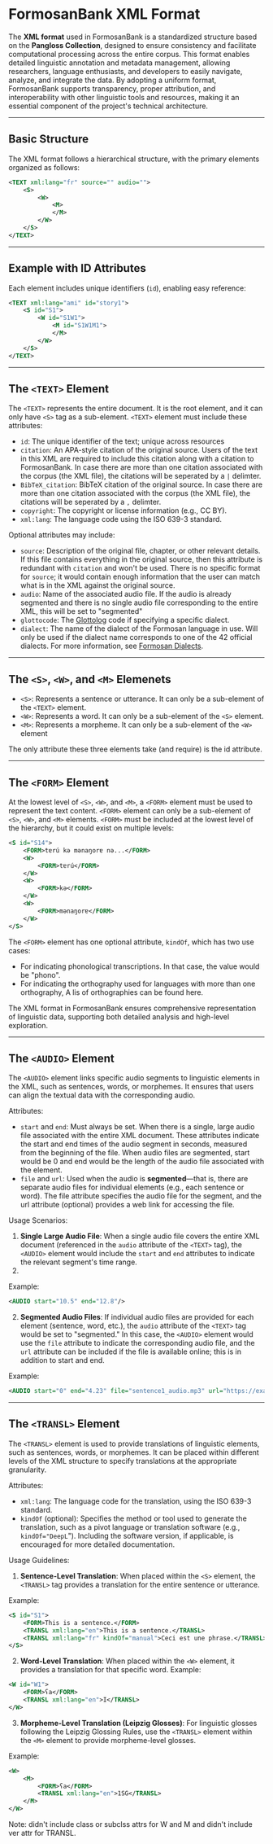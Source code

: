 # FormosanBank XML Format

The **XML format** used in FormosanBank is a standardized structure based on the **Pangloss Collection**, designed to ensure consistency and facilitate computational processing across the entire corpus. This format enables detailed linguistic annotation and metadata management, allowing researchers, language enthusiasts, and developers to easily navigate, analyze, and integrate the data. By adopting a uniform format, FormosanBank supports transparency, proper attribution, and interoperability with other linguistic tools and resources, making it an essential component of the project's technical architecture.

---

## Basic Structure
The XML format follows a hierarchical structure, with the primary elements organized as follows:

```xml
<TEXT xml:lang="fr" source="" audio="">
    <S>
        <W>
            <M>
            </M>
        </W>
    </S>
</TEXT>
```

---

## Example with ID Attributes

Each element includes unique identifiers (``id``), enabling easy reference:

```xml
<TEXT xml:lang="ami" id="story1">
    <S id="S1">
        <W id="S1W1">
            <M id="S1W1M1">
            </M>
        </W>
    </S>
</TEXT>
```

---

## The ``<TEXT>`` Element

The ``<TEXT>`` represents the entire document. It is the root element, and it can only have ``<S>`` tag as a sub-element. ``<TEXT>`` element must include these attributes:

- ``id``: The unique identifier of the text; unique across resources
- ``citation``: An APA-style citation of the original source. Users of the text in this XML are required to include this citation along with a citation to FormosanBank. In case there are more than one citation associated with the corpus (the XML file), the citations will be seperated by a ``|`` delimter.
- ``BibTeX_citation``: BibTeX citation of the original source. In case there are more than one citation associated with the corpus (the XML file), the citations will be seperated by a ``,`` delimter.
- ``copyright``: The copyright or license information (e.g., CC BY).
- ``xml:lang``: The language code using the ISO 639-3 standard.

Optional attributes may include:

- ``source``: Description of the original file, chapter, or other relevant details. If this file contains everything in the original source, then this attribute is redundant with ``citation`` and won't be used. There is no specific format for ``source``; it would contain enough information that the user can match what is in the XML against the original source.
- ``audio``: Name of the associated audio file. If the audio is already segmented and there is no single audio file corresponding to the entire XML, this will be set to "segmented"
- ``glottocode``: The [Glottolog](https://glottolog.org/) code if specifying a specific dialect.
- ``dialect``: The name of the dialect of the Formosan language in use. Will only be used if the dialect name corresponds to one of the 42 official dialects. For more information, see [Formosan Dialects](https://ai4commsci.gitbook.io/formosanbank/the-bank-architecture/formosan-dialects).

---

## The ``<S>``, ``<W>``, and ``<M>`` Elemenets

- ``<S>``: Represents a sentence or utterance. It can only be a sub-element of the ``<TEXT>`` element.
- ``<W>``: Represents a word. It can only be a sub-element of the ``<S>`` element.
- ``<M>``: Represents a morpheme. It can only be a sub-element of the ``<W>`` element

The only attribute these three elements take (and require) is the id attribute.

---

## The ``<FORM>`` Element

At the lowest level of ``<S>``, ``<W>``, and ``<M>``, a ``<FORM>`` element must be used to represent the text content.  ``<FORM>`` element can only be a sub-element of ``<S>``, ``<W>``, and ``<M>`` elements. ``<FORM>`` must be included at the lowest level of the hierarchy, but it could exist on multiple levels:

```xml
<S id="S14">
    <FORM>tɐrú kə mənaŋorɐ nə...</FORM>
    <W>
        <FORM>tɐrú</FORM>
    </W>
    <W>
        <FORM>kə</FORM>
    </W>
    <W>
        <FORM>mənaŋorɐ</FORM>
    </W>
</S>
```

The ``<FORM>`` element has one optional attribute, ``kindOf``, which has two use cases:

- For indicating phonological transcriptions. In that case, the value would be "phono".
- For indicating the orthography used for languages with more than one orthography, A lis of orthographies can be found here.

The XML format in FormosanBank ensures comprehensive representation of linguistic data, supporting both detailed analysis and high-level exploration.

---

## The ``<AUDIO>`` Element

The ``<AUDIO>`` element links specific audio segments to linguistic elements in the XML, such as sentences, words, or morphemes. It ensures that users can align the textual data with the corresponding audio.

Attributes:

- ``start`` and ``end``: Must always be set. When there is a single, large audio file associated with the entire XML document. These attributes indicate the start and end times of the audio segment in seconds, measured from the beginning of the file. When audio files are segmented, start would be 0 and end would be the length of the audio file associated with the element.
- ``file`` and ``url``: Used when the audio is **segmented**—that is, there are separate audio files for individual elements (e.g., each sentence or word). The file attribute specifies the audio file for the segment, and the url attribute (optional) provides a web link for accessing the file.

Usage Scenarios:

1. **Single Large Audio File**: When a single audio file covers the entire XML document (referenced in the ``audio`` attribute of the ``<TEXT>`` tag), the ``<AUDIO>`` element would include the ``start`` and ``end`` attributes to indicate the relevant segment's time range.
2. 
Example:

```xml
<AUDIO start="10.5" end="12.8"/>
```

2. **Segmented Audio Files**: If individual audio files are provided for each element (sentence, word, etc.), the ``audio`` attribute of the ``<TEXT>`` tag would be set to "segmented." In this case, the ``<AUDIO>`` element would use the ``file`` attribute to indicate the corresponding audio file, and the ``url`` attribute can be included if the file is available online; this is in addition to start and end.

Example:

```xml
<AUDIO start="0" end="4.23" file="sentence1_audio.mp3" url="https://example.com/audio/sentence1_audio.mp3"/>
```

---

## The ``<TRANSL>`` Element

The ``<TRANSL>`` element is used to provide translations of linguistic elements, such as sentences, words, or morphemes. It can be placed within different levels of the XML structure to specify translations at the appropriate granularity.

Attributes:

- ``xml:lang``: The language code for the translation, using the ISO 639-3 standard.
- ``kindOf`` (optional): Specifies the method or tool used to generate the translation, such as a pivot language or translation software (e.g., ``kindOf="DeepL``"). Including the software version, if applicable, is encouraged for more detailed documentation.

Usage Guidelines:

1. **Sentence-Level Translation**: When placed within the ``<S>`` element, the ``<TRANSL>`` tag provides a translation for the entire sentence or utterance.

Example:

```xml
<S id="S1">
    <FORM>This is a sentence.</FORM>
    <TRANSL xml:lang="en">This is a sentence.</TRANSL>
    <TRANSL xml:lang="fr" kindOf="manual">Ceci est une phrase.</TRANSL>
</S>
```

2. **Word-Level Translation**: When placed within the ``<W>`` element, it provides a translation for that specific word.
Example:

```xml
<W id="W1">
    <FORM>ʕa</FORM>
    <TRANSL xml:lang="en">I</TRANSL>
</W>
```

3. **Morpheme-Level Translation (Leipzig Glosses)**: For linguistic glosses following the Leipzig Glossing Rules, use the ``<TRANSL>`` element within the ``<M>`` element to provide morpheme-level glosses.

Example:

```xml
<W>
    <M>
        <FORM>ʕa</FORM>
        <TRANSL xml:lang="en">1SG</TRANSL>
    </M>
</W>
```

Note: didn't include class or subclss attrs for W and M and didn't include ver attr for TRANSL.
